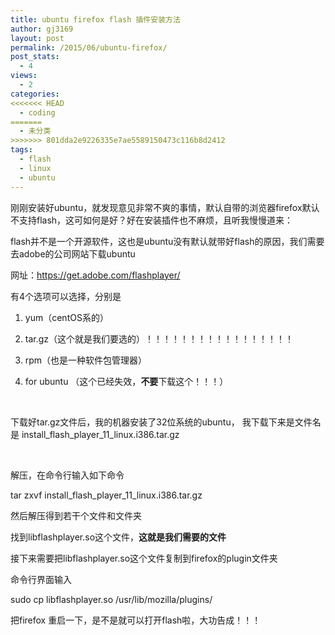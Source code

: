 ```yaml
---
title: ubuntu firefox flash 插件安装方法
author: gj3169
layout: post
permalink: /2015/06/ubuntu-firefox/
post_stats:
  - 4
views:
  - 2
categories:
<<<<<<< HEAD
  - coding
=======
  - 未分类
>>>>>>> 801dda2e9226335e7ae5589150473c116b8d2412
tags:
  - flash
  - linux
  - ubuntu
---
```

刚刚安装好ubuntu，就发现意见非常不爽的事情，默认自带的浏览器firefox默认不支持flash，这可如何是好？好在安装插件也不麻烦，且听我慢慢道来：

flash并不是一个开源软件，这也是ubuntu没有默认就带好flash的原因，我们需要去adobe的公司网站下载ubuntu

网址：https://get.adobe.com/flashplayer/

有4个选项可以选择，分别是

1. yum（centOS系的）

2. tar.gz（这个就是我们要选的）！！！！！！！！！！！！！！！！！

3. rpm（也是一种软件包管理器）

4. for ubuntu （这个已经失效，**不要**下载这个！！！）

&nbsp;

下载好tar.gz文件后，我的机器安装了32位系统的ubuntu， 我下载下来是文件名是 install\_flash\_player\_11\_linux.i386.tar.gz

&nbsp;

解压，在命令行输入如下命令

tar zxvf install\_flash\_player\_11\_linux.i386.tar.gz

然后解压得到若干个文件和文件夹

找到libflashplayer.so这个文件，**这就是我们需要的文件**

接下来需要把libflashplayer.so这个文件复制到firefox的plugin文件夹

命令行界面输入

sudo cp libflashplayer.so /usr/lib/mozilla/plugins/

把firefox 重启一下，是不是就可以打开flash啦，大功告成！！！